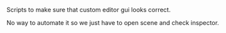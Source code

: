 Scripts to make sure that custom editor gui looks correct.

No way to automate it so we just have to open scene and check inspector.

